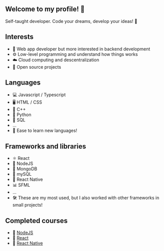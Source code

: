## Welcome to my profile! 🥞

Self-taught developer. Code your dreams, develop your ideas! 🤠

## Interests
- 🔌 Web app developer but more interested in backend development
- ⚙️ Low-level programming and understand how things works
- ☁️ Cloud computing and descentralization
- 🧰 Open source projects

## Languages
- 💻 Javascript / Typescript
- 🖥️ HTML / CSS
- 🔩 C++
- 🐍 Python
- 💾 SQL
- ...
- 🧠 Ease to learn new languages!

## Frameworks and libraries
- ⚛️ React
- 🔋 NodeJS
- 🍃 MongoDB
- 💾 mySQL
- 📱 React Native
- 📊 SFML
- ...
- 🛠️ These are my most used, but I also worked with other frameworks in small projects!

## Completed courses
- 📗 [NodeJS](https://www.udemy.com/course/node-de-cero-a-experto/)
- 📘 [React](https://www.udemy.com/course/react-cero-experto/)
- 📓 [React Native](https://www.udemy.com/course/react-native-fh/)

<!--
## Codewars
[![Codewars Badge](https://www.codewars.com/users/alesbe/badges/large)](https://www.codewars.com/users/alesbe)

<br>
<h3 align="center">⬇️🎨 Check my pinned projects! 🎨⬇️</h3>
-->
